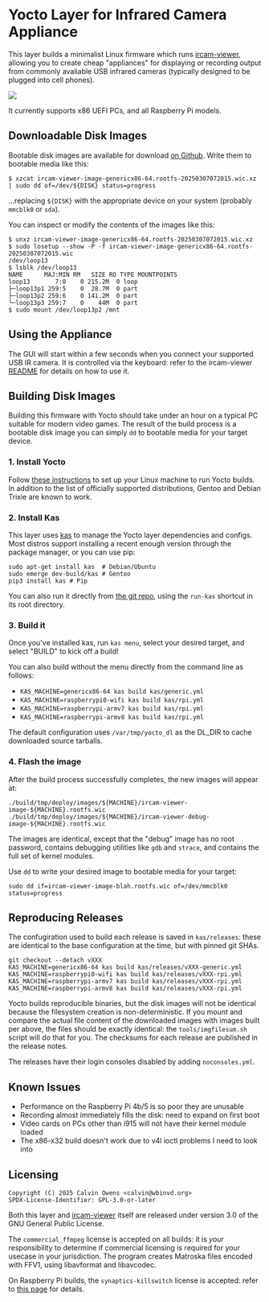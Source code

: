 # Yocto Layer for Infrared Camera Appliance

This layer builds a minimalist Linux firmware which runs
[ircam-viewer](https://github.com/jcalvinowens/ircam-viewer?tab=readme-ov-file#linux-infrared-camera-viewer),
allowing you to create cheap "appliances" for displaying or recording output
from commonly avaliable USB infrared cameras (typically designed to be plugged
into cell phones).

![](https://static.wbinvd.org/img/ircam/appliance.jpg)

It currently supports x86 UEFI PCs, and all Raspberry Pi models.

## Downloadable Disk Images

Bootable disk images are available for download
[on Github](https://github.com/jcalvinowens/meta-ircam-viewer/releases). Write
them to bootable media like this:

```
$ xzcat ircam-viewer-image-genericx86-64.rootfs-20250307072015.wic.xz | sudo dd of=/dev/${DISK} status=progress
```

...replacing `${DISK}` with the appropriate device on your system (probably
`mmcblk0` or `sda`).

You can inspect or modify the contents of the images like this:

```
$ unxz ircam-viewer-image-genericx86-64.rootfs-20250307072015.wic.xz
$ sudo losetup --show -P -f ircam-viewer-image-genericx86-64.rootfs-20250307072015.wic
/dev/loop13
$ lsblk /dev/loop13
NAME      MAJ:MIN RM   SIZE RO TYPE MOUNTPOINTS
loop13       7:0    0 215.2M  0 loop
├─loop13p1 259:5    0  28.7M  0 part
├─loop13p2 259:6    0 141.2M  0 part
└─loop13p3 259:7    0    44M  0 part
$ sudo mount /dev/loop13p2 /mnt
```

## Using the Appliance

The GUI will start within a few seconds when you connect your supported USB IR
camera. It is controlled via the keyboard: refer to the ircam-viewer
[README](https://github.com/jcalvinowens/ircam-viewer/blob/master/README.md#viewing)
for details on how to use it.

## Building Disk Images

Building this firmware with Yocto should take under an hour on a typical PC
suitable for modern video games. The result of the build process is a bootable
disk image you can simply `dd` to bootable media for your target device.

### 1. Install Yocto

Follow [these instructions](https://docs.yoctoproject.org/ref-manual/system-requirements.html#required-packages-for-the-build-host)
to set up your Linux machine to run Yocto builds. In addition to the list of
officially supported distributions, Gentoo and Debian Trixie are known to work.

### 2. Install Kas

This layer uses [kas](https://kas.readthedocs.io/en/latest/) to manage the
Yocto layer dependencies and configs. Most distros support installing a recent
enough version through the package manager, or you can use pip:

```
sudo apt-get install kas  # Debian/Ubuntu
sudo emerge dev-build/kas # Gentoo
pip3 install kas # Pip
```

You can also run it directly from [the git repo](https://github.com/siemens/kas.git),
using the `run-kas` shortcut in its root directory.

### 3. Build it

Once you've installed kas, run `kas menu`, select your desired target, and
select "BUILD" to kick off a build!

You can also build without the menu directly from the command line as follows:

* `KAS_MACHINE=genericx86-64 kas build kas/generic.yml`
* `KAS_MACHINE=raspberrypi0-wifi kas build kas/rpi.yml`
* `KAS_MACHINE=raspberrypi-armv7 kas build kas/rpi.yml`
* `KAS_MACHINE=raspberrypi-armv8 kas build kas/rpi.yml`

The default configuration uses `/var/tmp/yocto_dl` as the DL\_DIR to cache
downloaded source tarballs.

### 4. Flash the image

After the build process successfully completes, the new images will appear at:

```
./build/tmp/deploy/images/${MACHINE}/ircam-viewer-image-${MACHINE}.rootfs.wic
./build/tmp/deploy/images/${MACHINE}/ircam-viewer-debug-image-${MACHINE}.rootfs.wic
```

The images are identical, except that the "debug" image has no root password,
contains debugging utilities like `gdb` and `strace`, and contains the full set
of kernel modules.

Use `dd` to write your desired image to bootable media for your target:

```
sudo dd if=ircam-viewer-image-blah.rootfs.wic of=/dev/mmcblk0 status=progress
```

## Reproducing Releases

The confugiration used to build each release is saved in `kas/releases`: these
are identical to the base configuration at the time, but with pinned git SHAs.

```
git checkout --detach vXXX
KAS_MACHINE=genericx86-64 kas build kas/releases/vXXX-generic.yml
KAS_MACHINE=raspberrypi0-wifi kas build kas/releases/vXXX-rpi.yml
KAS_MACHINE=raspberrypi-armv7 kas build kas/releases/vXXX-rpi.yml
KAS_MACHINE=raspberrypi-armv8 kas build kas/releases/vXXX-rpi.yml
```

Yocto builds reproducible binaries, but the disk images will not be identical
because the filesystem creation is non-deterministic. If you mount and compare
the actual file content of the downloaded images with images built per above,
the files should be exactly identical: the `tools/imgfilesum.sh` script will do
that for you. The checksums for each release are published in the release notes.

The releases have their login consoles disabled by adding `noconsoles.yml`.

## Known Issues

* Performance on the Raspberry Pi 4b/5 is so poor they are unusable
* Recording almost immediately fills the disk: need to expand on first boot
* Video cards on PCs other than i915 will not have their kernel module loaded
* The x86-x32 build doesn't work due to v4l ioctl problems I need to look into

## Licensing

```
Copyright (C) 2025 Calvin Owens <calvin@wbinvd.org>
SPDX-License-Identifier: GPL-3.0-or-later
```

Both this layer and [ircam-viewer](https://github.com/jcalvinowens/ircam-viewer)
itself are released under version 3.0 of the GNU General Public License.

The `commercial_ffmpeg` license is accepted on all builds: it is *your*
responsibility to determine if commercial licensing is required for your usecase
in your jurisdiction. The program creates Matroska files encoded with FFV1,
using libavformat and libavcodec.

On Raspberry Pi builds, the `synaptics-killswitch` license is accepted: refer to
[this page](https://meta-raspberrypi.readthedocs.io/en/latest/ipcompliance.html)
for details.
